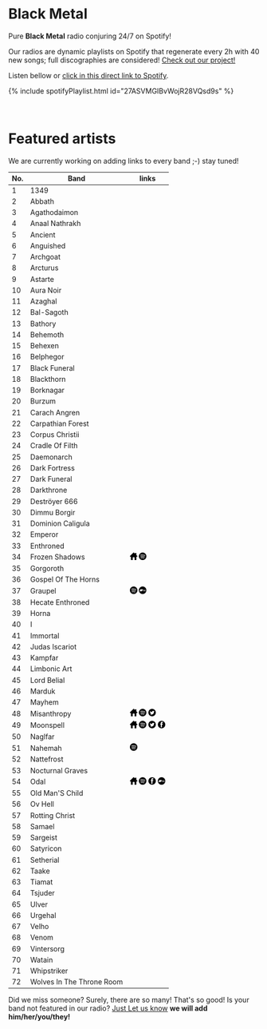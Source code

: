 # Black Metal

Pure **Black Metal** radio conjuring 24/7 on Spotify!

Our radios are dynamic playlists on Spotify that regenerate every 2h with 40 new songs; full discographies are considered! <a href="/">Check out our project!</a>

Listen bellow or [click in this direct link to Spotify](https://open.spotify.com/playlist/27ASVMGIBvWojR28VQsd9s?si=wCYTXVh3SYWrAoWvt9BQuQ).

{% include spotifyPlaylist.html id="27ASVMGIBvWojR28VQsd9s" %}

<br>

# Featured artists

We are currently working on adding links to every band ;-) stay tuned!

No. | Band | links
--- | ---- | -----
1 | 1349 |     
2 | Abbath |     
3 | Agathodaimon |     
4 | Anaal Nathrakh |     
5 | Ancient |     
6 | Anguished |     
7 | Archgoat |     
8 | Arcturus |     
9 | Astarte |     
10 | Aura Noir |     
11 | Azaghal |     
12 | Bal-Sagoth |     
13 | Bathory |     
14 | Behemoth |     
15 | Behexen |     
16 | Belphegor |     
17 | Black Funeral |     
18 | Blackthorn |     
19 | Borknagar |     
20 | Burzum |     
21 | Carach Angren |     
22 | Carpathian Forest |     
23 | Corpus Christii |     
24 | Cradle Of Filth |     
25 | Daemonarch |     
26 | Dark Fortress |     
27 | Dark Funeral |     
28 | Darkthrone |     
29 | Deströyer 666 |     
30 | Dimmu Borgir |     
31 | Dominion Caligula |     
32 | Emperor |     
33 | Enthroned |     
34 | Frozen Shadows | <a href="http://home.total.net/~frozen/" target="_blank"><img src="assets/others_home_button.png" alt="home" height="15" width="15" /></a> <a href="https://open.spotify.com/artist/7mVrZuFJFWTfAM0kiIWTkC?si=da3T9UIKRmaogZeDqfRIww" target="_blank"><img src="assets/spotify_button.png" alt="spotify" height="15" width="15" /></a>   
35 | Gorgoroth |     
36 | Gospel Of The Horns |     
37 | Graupel |  <a href="https://open.spotify.com/artist/3kPLXPP573p0RHgMMxXGdZ?si=q2UfwAZjSli-WaHOMOBlsQ" target="_blank"><img src="assets/spotify_button.png" alt="spotify" height="15" width="15" /></a>   <a href="https://graupel-germany.bandcamp.com" target="_blank"><img src="assets/bandcamp_button.png" alt="bandcamp" height="15" width="15" /></a>
38 | Hecate Enthroned |     
39 | Horna |     
40 | I |     
41 | Immortal |     
42 | Judas Iscariot |     
43 | Kampfar |     
44 | Limbonic Art |     
45 | Lord Belial |     
46 | Marduk |     
47 | Mayhem |     
48 | Misanthropy | <a href="https://www.facebook.com/misanthropymetal" target="_blank"><img src="assets/others_home_button.png" alt="home" height="15" width="15" /></a> <a href="https://open.spotify.com/artist/1UyetN5SWFbeToXl9IWAUn?si=wnBNpb6QTX-4CkPtfORWDQ" target="_blank"><img src="assets/spotify_button.png" alt="spotify" height="15" width="15" /></a> <a href="https://twitter.com/MisanthropyZGZ" target="_blank"><img src="assets/twitter_button.png" alt="twitter" height="15" width="15" /></a>  
49 | Moonspell | <a href="https://www.moonspell.com/" target="_blank"><img src="assets/others_home_button.png" alt="home" height="15" width="15" /></a> <a href="https://open.spotify.com/artist/17bYSQ9ZRnreVnJjE5X2x6?si=I4lyBY8pTNOPu3RottUdrw" target="_blank"><img src="assets/spotify_button.png" alt="spotify" height="15" width="15" /></a> <a href="https://twitter.com/moonspell" target="_blank"><img src="assets/twitter_button.png" alt="twitter" height="15" width="15" /></a> <a href="https://www.facebook.com/moonspellband" target="_blank"><img src="assets/facebook_button.png" alt="facebook" height="15" width="15" /></a> 
50 | Naglfar |     
51 | Nahemah |  <a href="https://open.spotify.com/artist/3ncx8IRTf1fHtrOiIs8lKG?si=qsw4llamQlOgi8um2cLjNg" target="_blank"><img src="assets/spotify_button.png" alt="spotify" height="15" width="15" /></a>   
52 | Nattefrost |     
53 | Nocturnal Graves |     
54 | Odal | <a href="http://www.odal-horde.de/content/index.php" target="_blank"><img src="assets/others_home_button.png" alt="home" height="15" width="15" /></a> <a href="https://open.spotify.com/artist/71nUSqRWaFZFOO15z9L7MV?si=oO0JKcvCTkeg99pA9y3n1Q" target="_blank"><img src="assets/spotify_button.png" alt="spotify" height="15" width="15" /></a>  <a href="https://www.facebook.com/OdalHorde-615696808599097" target="_blank"><img src="assets/facebook_button.png" alt="facebook" height="15" width="15" /></a> <a href="https://odal-horde.bandcamp.com" target="_blank"><img src="assets/bandcamp_button.png" alt="bandcamp" height="15" width="15" /></a>
55 | Old Man'S Child |     
56 | Ov Hell |     
57 | Rotting Christ |     
58 | Samael |     
59 | Sargeist |     
60 | Satyricon |     
61 | Setherial |     
62 | Taake |     
63 | Tiamat |     
64 | Tsjuder |     
65 | Ulver |     
66 | Urgehal |     
67 | Velho |     
68 | Venom |     
69 | Vintersorg |     
70 | Watain |     
71 | Whipstriker |     
72 | Wolves In The Throne Room |     

Did we miss someone? Surely, there are so many! That's so good! Is your band not featured in our radio? [Just Let us know](https://github.com/RadioNinjaPirata/commentsENG/issues/new) **we will add him/her/you/they!**
